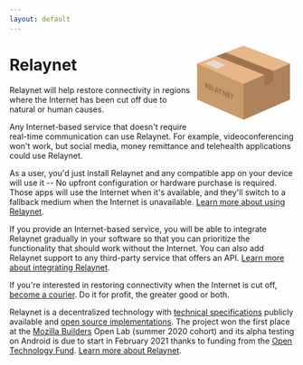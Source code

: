 ```yaml
---
layout: default
---
```


<img src="./custom-assets/logo.png" style="float:right; margin: 0.5em; max-width: 33%"/>

# Relaynet

Relaynet will help restore connectivity in regions where the Internet has been cut off due to natural or human causes.

Any Internet-based service that doesn't require real-time communication can use Relaynet. For example, videoconferencing won't work, but social media, money remittance and telehealth applications could use Relaynet.

As a user, you'd just install Relaynet and any compatible app on your device will use it -- No upfront configuration or hardware purchase is required. Those apps will use the Internet when it's available, and they'll switch to a fallback medium when the Internet is unavailable. [Learn more about using Relaynet](./users).

If you provide an Internet-based service, you will be able to integrate Relaynet gradually in your software so that you can prioritize the functionality that should work without the Internet. You can also add Relaynet support to any third-party service that offers an API. [Learn more about integrating Relaynet](./service-providers).

If you're interested in restoring connectivity when the Internet is cut off, [become a courier](./couriers). Do it for profit, the greater good or both.

Relaynet is a decentralized technology with [technical specifications](https://specs.relaynet.network/) publicly available and [open source implementations](https://github.com/relaycorp). The project won the first place at the [Mozilla Builders](https://builders.mozilla.community/) Open Lab (summer 2020 cohort) and its alpha testing on Android is due to start in February 2021 thanks to funding from the [Open Technology Fund](https://www.opentech.fund/). [Learn more about Relaynet](./about).
